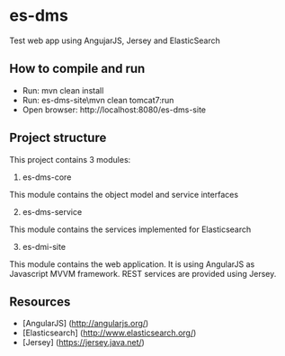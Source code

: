 # es-dms #

Test web app using AngujarJS, Jersey and ElasticSearch

## How to compile and run ##

- Run: mvn clean install
- Run: es-dms-site\mvn clean tomcat7:run
- Open browser: http://localhost:8080/es-dms-site

## Project structure ##

This project contains 3 modules:

1. es-dms-core

  This module contains the object model and service interfaces

2. es-dms-service

  This module contains the services implemented for Elasticsearch

3. es-dmi-site

  This module contains the web application. It is using AngularJS as Javascript MVVM framework. REST services are provided using Jersey.

## Resources ##
* [AngularJS] (http://angularjs.org/)
* [Elasticsearch] (http://www.elasticsearch.org/)
* [Jersey] (https://jersey.java.net/)

